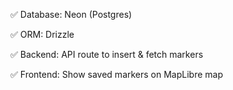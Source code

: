 ✅ Database: Neon (Postgres)

✅ ORM: Drizzle

✅ Backend: API route to insert & fetch markers

✅ Frontend: Show saved markers on MapLibre map

